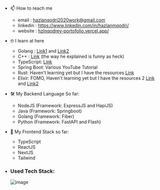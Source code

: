 - 📫 How to reach me 
    + email     : hazlanqodri2020work@gmail.com
    + linkedin  : https://www.linkedin.com/in/hazlanmqodri/
    + website   : [hzlnqodrey-portofolio.vercel.app/](https://hzlnqodrey-portofolio.vercel.app/)
- 🤓 I learn at here
    + Golang    : [Link1](https://dasarpemrogramangolang.novalagung.com/) and [Link2](https://lets-go.alexedwards.net/sample/00.00-front-matter.html)
    + C++       : [Link](https://youtu.be/mUQZ1qmKlLY)      (the way he explained is funny as heck)
    + TypeScript: [Link](https://youtube.com/playlist?list=PLNqp92_EXZBJYFrpEzdO2EapvU0GOJ09n)
    + Spring Boot: Various YouTube Tutorial
    + Rust: Haven't learning yet but I have the resources [Link](https://www.google.com/search?gs_ssp=eJzj4tVP1zc0LEo3TLfIzjA1YPQSLiotLlFIyy9SADESk1MT84oBzGAMDA&q=rust+for+rustaceans&oq=Rust+for+Rustan&gs_lcrp=EgZjaHJvbWUqCQgBEC4YDRiABDIGCAAQRRg5MgkIARAuGA0YgAQyCQgCEAAYDRiABDIJCAMQABgNGIAEMgkIBBAAGA0YgAQyCQgFEAAYDRiABDIJCAYQABgNGIAEMgoIBxAAGIYDGIoFMgoICBAAGIYDGIoF0gEIMjQ4MmowajeoAgCwAgA&sourceid=chrome&ie=UTF-8)
    + Elixir: FOMO, Haven't learning yet but I have the resources 2 [Link](https://www.youtube.com/watch?v=IiIgm_yaoOA) and [Link2](https://twitter.com/rizafahmi22/status/1590171567274618880)
- 🛠️ My Backend Language So far:
    + NodeJS (Framework: ExpressJS and HapiJS)
    + Java (Framework: Springboot)
    + Golang (Framework: Fiber)
    + Python (Framework: FastAPI and Flash)
- 🎨 My Frontend Stack so far:
    + TypeScript
    + ReactJS
    + NextJS
    + Tailwind


- ### Used Tech Stack:
     ![image](https://user-images.githubusercontent.com/57006944/196051354-5f3af7b5-43e7-41f9-8890-92d810a2ade1.png)
<!---
hzlnqodrey/hzlnqodrey is a ✨ special ✨ repository because its `README.md` (this file) appears on your GitHub profile.
You can click the Preview link to take a look at your changes.
--->
